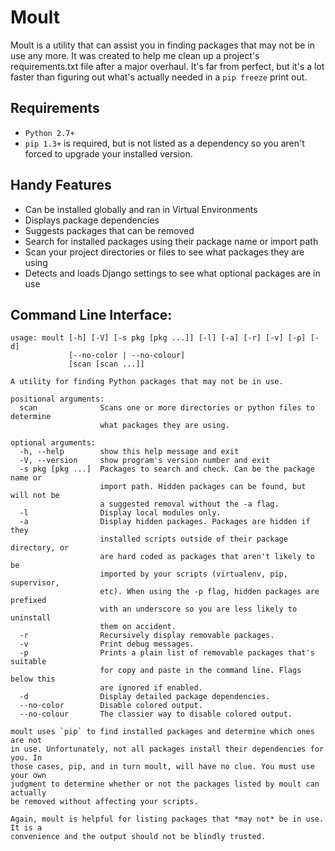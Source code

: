 # Moult

Moult is a utility that can assist you in finding packages that may not be in use any more. It was created to help me clean up a project's requirements.txt file after a major overhaul. It's far from perfect, but it's a lot faster than figuring out what's actually needed in a `pip freeze` print out.

## Requirements

* `Python 2.7+`
* `pip 1.3+` is required, but is not listed as a dependency so you aren't forced to upgrade your installed version.

## Handy Features

* Can be installed globally and ran in Virtual Environments
* Displays package dependencies
* Suggests packages that can be removed
* Search for installed packages using their package name or import path
* Scan your project directories or files to see what packages they are using
* Detects and loads Django settings to see what optional packages are in use

## Command Line Interface:

```
usage: moult [-h] [-V] [-s pkg [pkg ...]] [-l] [-a] [-r] [-v] [-p] [-d]
             [--no-color | --no-colour]
             [scan [scan ...]]

A utility for finding Python packages that may not be in use.

positional arguments:
  scan              Scans one or more directories or python files to determine
                    what packages they are using.

optional arguments:
  -h, --help        show this help message and exit
  -V, --version     show program's version number and exit
  -s pkg [pkg ...]  Packages to search and check. Can be the package name or
                    import path. Hidden packages can be found, but will not be
                    a suggested removal without the -a flag.
  -l                Display local modules only.
  -a                Display hidden packages. Packages are hidden if they
                    installed scripts outside of their package directory, or
                    are hard coded as packages that aren't likely to be
                    imported by your scripts (virtualenv, pip, supervisor,
                    etc). When using the -p flag, hidden packages are prefixed
                    with an underscore so you are less likely to uninstall
                    them on accident.
  -r                Recursively display removable packages.
  -v                Print debug messages.
  -p                Prints a plain list of removable packages that's suitable
                    for copy and paste in the command line. Flags below this
                    are ignored if enabled.
  -d                Display detailed package dependencies.
  --no-color        Disable colored output.
  --no-colour       The classier way to disable colored output.

moult uses `pip` to find installed packages and determine which ones are not
in use. Unfortunately, not all packages install their dependencies for you. In
those cases, pip, and in turn moult, will have no clue. You must use your own
judgment to determine whether or not the packages listed by moult can actually
be removed without affecting your scripts.

Again, moult is helpful for listing packages that *may not* be in use. It is a
convenience and the output should not be blindly trusted.
```
